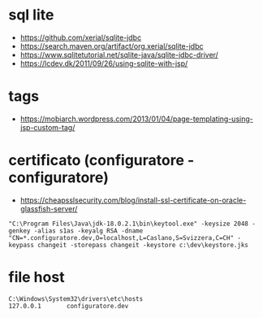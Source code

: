 


# sql lite
- https://github.com/xerial/sqlite-jdbc
- https://search.maven.org/artifact/org.xerial/sqlite-jdbc
- https://www.sqlitetutorial.net/sqlite-java/sqlite-jdbc-driver/
- https://lcdev.dk/2011/09/26/using-sqlite-with-jsp/

# tags
- https://mobiarch.wordpress.com/2013/01/04/page-templating-using-jsp-custom-tag/

# certificato (configuratore - configuratore)
- https://cheapsslsecurity.com/blog/install-ssl-certificate-on-oracle-glassfish-server/ 
```
"C:\Program Files\Java\jdk-18.0.2.1\bin\keytool.exe" -keysize 2048 -genkey -alias s1as -keyalg RSA -dname "CN=*.configuratore.dev,O=localhost,L=Caslano,S=Svizzera,C=CH" -keypass changeit -storepass changeit -keystore c:\dev\keystore.jks
```

# file host
```
C:\Windows\System32\drivers\etc\hosts
127.0.0.1       configuratore.dev
```